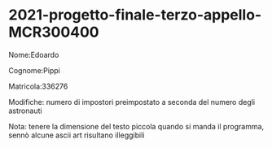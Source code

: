 # 2021-progetto-finale-terzo-appello-MCR300400

Nome:Edoardo

Cognome:Pippi

Matricola:336276

Modifiche: numero di impostori preimpostato a seconda del numero degli astronauti

Nota: tenere la dimensione del testo piccola quando si manda il programma, sennò alcune ascii art risultano illeggibili

